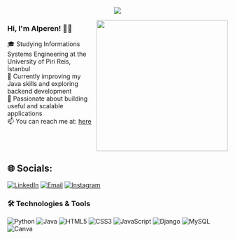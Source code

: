 <p align="center">
  <img src="https://capsule-render.vercel.app/api?type=waving&height=200&color=gradient&text=Alperen%20Yanık&animation=fadeIn&desc='26&descAlign=75&descAlignY=61">
</p>


<img align="right" width="300" src="https://media1.giphy.com/media/v1.Y2lkPTc5MGI3NjExZTM3czJsbWw0aGlyeHEzcXFmM2Nyc2dhODNsamFhZGdseTJiN2UwbiZlcD12MV9pbnRlcm5hbF9naWZfYnlfaWQmY3Q9Zw/2IudUHdI075HL02Pkk/giphy.gif">


### Hi, I'm Alperen! 👋🏻
🎓 Studying Informations Systems Engineering at the University of Piri Reis, İstanbul<br/>
🌱 Currently improving my Java skills and exploring backend development<br/>
🚀 Passionate about building useful and scalable applications<br/>
📫 You can reach me at: [here](https://github.com/alperenynk#-socials)<br/>
<br/><br/><br/>

## 🌐 Socials:

[![LinkedIn](https://img.shields.io/badge/LinkedIn-%230077B5?style=for-the-badge&logo=linkedin&logoColor=white)](https://www.linkedin.com/in/alperenyanık/)
[![Email](https://img.shields.io/badge/Email-D14836?style=for-the-badge&logo=gmail&logoColor=white)](mailto:alperenyanik@hotmail.com)
[![Instagram](https://img.shields.io/badge/Instagram-%23E4405F?style=for-the-badge&logo=instagram&logoColor=white)](https://www.instagram.com/alperenyanik_/)


### 🛠️ Technologies & Tools

![Python](https://img.shields.io/badge/python-3670A0?style=for-the-badge&logo=python&logoColor=ffdd54)
![Java](https://img.shields.io/badge/java-%23ED8B00.svg?style=for-the-badge&logo=openjdk&logoColor=white)
![HTML5](https://img.shields.io/badge/html5-%23E34F26.svg?style=for-the-badge&logo=html5&logoColor=white)
![CSS3](https://img.shields.io/badge/css3-%231572B6.svg?style=for-the-badge&logo=css3&logoColor=white)
![JavaScript](https://img.shields.io/badge/javascript-%23323330.svg?style=for-the-badge&logo=javascript&logoColor=%23F7DF1E)
![Django](https://img.shields.io/badge/django-%23092E20.svg?style=for-the-badge&logo=django&logoColor=white)
![MySQL](https://img.shields.io/badge/mysql-4479A1.svg?style=for-the-badge&logo=mysql&logoColor=white)
![Canva](https://img.shields.io/badge/Canva-%2300C4CC.svg?style=for-the-badge&logo=Canva&logoColor=white)

<!--
<p align="center"> 
  <b>Visitor count</b><br>
  <img src="https://profile-counter.glitch.me/alperenynk/count.svg" />
</p>
-->
